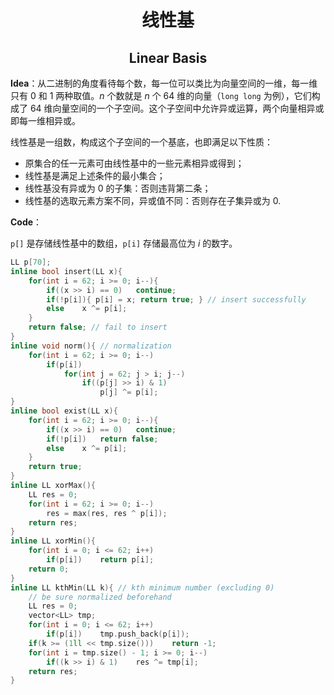 <h1 style="text-align: center"> 线性基 </h1>

<h2 style="text-align: center"> Linear Basis </h2>



**Idea**：从二进制的角度看待每个数，每一位可以类比为向量空间的一维，每一维只有 $0$ 和 $1$ 两种取值。$n$ 个数就是 $n$ 个 $64$ 维的向量（`long long` 为例），它们构成了 $64$ 维向量空间的一个子空间。这个子空间中允许异或运算，两个向量相异或即每一维相异或。

线性基是一组数，构成这个子空间的一个基底，也即满足以下性质：

- 原集合的任一元素可由线性基中的一些元素相异或得到；
- 线性基是满足上述条件的最小集合；
- 线性基没有异或为 $0$ 的子集：否则违背第二条；
- 线性基的选取元素方案不同，异或值不同：否则存在子集异或为 $0$. 

**Code**：

`p[]` 是存储线性基中的数组，`p[i]` 存储最高位为 $i$ 的数字。

```cpp
LL p[70];
inline bool insert(LL x){
    for(int i = 62; i >= 0; i--){
        if((x >> i) == 0)   continue;
        if(!p[i]){ p[i] = x; return true; } // insert successfully
        else    x ^= p[i];
    }
    return false; // fail to insert
}
inline void norm(){ // normalization
    for(int i = 62; i >= 0; i--)
        if(p[i])
            for(int j = 62; j > i; j--)
                if((p[j] >> i) & 1)
                    p[j] ^= p[i];
}
inline bool exist(LL x){
    for(int i = 62; i >= 0; i--){
        if((x >> i) == 0)   continue;
        if(!p[i])   return false;
        else    x ^= p[i];
    }
    return true;
}
inline LL xorMax(){
    LL res = 0;
    for(int i = 62; i >= 0; i--)
        res = max(res, res ^ p[i]);
    return res;
}
inline LL xorMin(){
    for(int i = 0; i <= 62; i++)
        if(p[i])    return p[i];
    return 0;
}
inline LL kthMin(LL k){ // kth minimum number (excluding 0)
    // be sure normalized beforehand
    LL res = 0;
    vector<LL> tmp;
    for(int i = 0; i <= 62; i++)
        if(p[i])    tmp.push_back(p[i]);
    if(k >= (1ll << tmp.size()))    return -1;
    for(int i = tmp.size() - 1; i >= 0; i--)
        if((k >> i) & 1)    res ^= tmp[i];
    return res;
}
```

